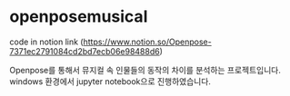 # openposemusical


code in notion link (https://www.notion.so/Openpose-7371ec2791084cd2bd7ecb06e98488d6)

Openpose를 통해서 뮤지컬 속 인물들의 동작의 차이를 분석하는 프로젝트입니다.
windows 환경에서 jupyter notebook으로 진행하였습니다.
